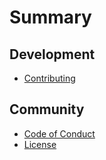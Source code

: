 # Summary

## Development

* [Contributing](CONTRIBUTING.md)

## Community

* [Code of Conduct](CODE_OF_CONDUCT.md)
* [License](LICENSE)
